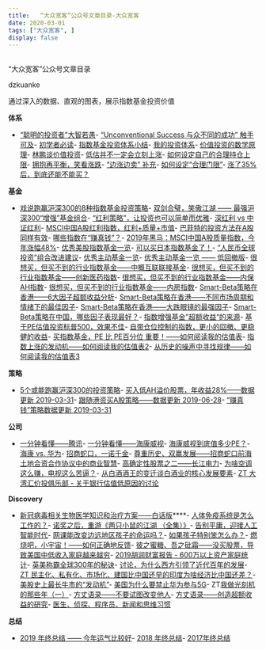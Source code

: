 ```yaml
---
title:   “大众宽客”公众号文章目录-大众宽客
date: 2020-03-01
tags: ["大众宽客", ]
display: false
---
```



## 



“大众宽客”公众号文章目录




dzkuanke




通过深入的数据、直观的图表，展示指数基金投资价值


**体系**
- [“聪明的投资者”大智若愚](http://mp.weixin.qq.com/s?__biz=MzAwMTc1MDcwNw==&amp;mid=2648273008&amp;idx=1&amp;sn=1986e188daec22378d05243c9970483c&amp;chksm=82f933acb58ebabae67065fc8fb942a6458e6d204acbfe42d5eaf68f6c49ee02353936ac64c5&amp;scene=21#wechat_redirect)- [“Unconventional Success 与众不同的成功” 触手可及](http://mp.weixin.qq.com/s?__biz=MzAwMTc1MDcwNw==&amp;mid=2648273011&amp;idx=1&amp;sn=e22705a245e90fb6e42877456523cdcd&amp;chksm=82f933afb58ebab9945ddad1406b7ee013416143466430ab9e04883cf94942b0d1dc10ac6ca1&amp;scene=21#wechat_redirect)- [初学者必读](http://mp.weixin.qq.com/s?__biz=MzAwMTc1MDcwNw==&amp;mid=2648275434&amp;idx=1&amp;sn=845b0a1b3c8484ca1e555c184c33e84d&amp;chksm=82f93a36b58eb320ae9f9d16625c17c3006cc85da98367183f8376f5c56121cb1f623c1b3e89&amp;scene=21#wechat_redirect)- [指数基金投资体系小结](http://mp.weixin.qq.com/s?__biz=MzAwMTc1MDcwNw==&amp;mid=2648274122&amp;idx=1&amp;sn=cac13592359ca1d69cec44280e985093&amp;chksm=82f93716b58ebe00c07891b85f9d86f93cb1c7cecc6e9d8b81009f1442e6850a355492d11133&amp;scene=21#wechat_redirect)- [我的投资体系](http://mp.weixin.qq.com/s?__biz=MzAwMTc1MDcwNw==&amp;mid=2648275439&amp;idx=1&amp;sn=feb0b1261ac7384ed31f0f8db8e7c361&amp;chksm=82f93a33b58eb3257ef2ddba6eeb5e7fdab5464cfaaa4eb7d2cb258be776df4b53927da353ed&amp;scene=21#wechat_redirect)- [价值投资的数学原理](http://mp.weixin.qq.com/s?__biz=MzAwMTc1MDcwNw==&amp;mid=2648274451&amp;idx=1&amp;sn=44d9d6c443edc171b0419702811c7696&amp;chksm=82f935cfb58ebcd9572df46d809cb474f96a4e18a6b74b4ab060bdc701f3dee9934d7eb96ca5&amp;scene=21#wechat_redirect)- [林鹏谈价值投资](http://mp.weixin.qq.com/s?__biz=MzAwMTc1MDcwNw==&amp;mid=2648274494&amp;idx=1&amp;sn=73f6ff77be97c95a37578ece0b101178&amp;chksm=82f935e2b58ebcf49503163cf92a5ef17c115df3bbcc23a03600d04837e27e41e02cd0228c8c&amp;scene=21#wechat_redirect)- [低估并不一定会立刻上涨](http://mp.weixin.qq.com/s?__biz=MzAwMTc1MDcwNw==&amp;mid=2648272785&amp;idx=1&amp;sn=9d714f0b5ff155d37941bac5e3bd5ae2&amp;chksm=82f92c4db58ea55bd7466b6630b06154a4732053fd8c5ef953f51d77bef4920c4620eb713c68&amp;scene=21#wechat_redirect)- [如何设定自己的合理持仓上限](http://mp.weixin.qq.com/s?__biz=MzAwMTc1MDcwNw==&amp;mid=2648272959&amp;idx=1&amp;sn=0d0e0487ba2dfa90138092d0973da1b6&amp;chksm=82f933e3b58ebaf59bbe5d49a7f9eea8dcae1ae24d5793d520c03a937e970495fbd8e0bceac7&amp;scene=21#wechat_redirect)- [拥抱再平衡，笑看涨跌](http://mp.weixin.qq.com/s?__biz=MzAwMTc1MDcwNw==&amp;mid=2648274033&amp;idx=1&amp;sn=376ada29ab4e2cfcc150ae79b328b031&amp;chksm=82f937adb58ebebb05018a0e009218336560519961a3df6f6ae3461e2f0d78b811b197b61ebc&amp;scene=21#wechat_redirect)- [“边涨边卖” 补充](http://mp.weixin.qq.com/s?__biz=MzAwMTc1MDcwNw==&amp;mid=2648274275&amp;idx=1&amp;sn=7c838880de96de0511173f67d4472367&amp;chksm=82f936bfb58ebfa94a5827674b55c4f90416c91d8bf6d1a7ae96bf5dbd52562bee58f2e66174&amp;scene=21#wechat_redirect)- [如何设定“合理门限”](http://mp.weixin.qq.com/s?__biz=MzAwMTc1MDcwNw==&amp;mid=2648274279&amp;idx=1&amp;sn=ef4b32ce72d324d03f00025712f347be&amp;chksm=82f936bbb58ebfadacf447a2e63ef0b836fc8fd4627373218b7c1d8856b70450344d90ce8a85&amp;scene=21#wechat_redirect)- [涨了35%后，到底还能不能买？](http://mp.weixin.qq.com/s?__biz=MzAwMTc1MDcwNw==&amp;mid=2648274250&amp;idx=1&amp;sn=cd29d6cec6261c4d04db2dd59540382b&amp;chksm=82f93696b58ebf80dba3a166136c0fafc05dde4c71b79e3eca511bb6d68cf847327fb2343b08&amp;scene=21#wechat_redirect)


**基金**
- [戏说跑赢沪深300的8种指数基金投资策略](http://mp.weixin.qq.com/s?__biz=MzAwMTc1MDcwNw==&amp;mid=2648275554&amp;idx=1&amp;sn=bbe5900bda1101db76418107ccc08893&amp;chksm=82f939beb58eb0a8157cdd37c2eedf4c41203de4bd2dc0d6e4c033d7c93d19bde80c0b4c4adb&amp;scene=21#wechat_redirect)- [双剑合璧，笑傲江湖 —— 最强沪深300“增强”基金组合](http://mp.weixin.qq.com/s?__biz=MzAwMTc1MDcwNw==&amp;mid=2648274005&amp;idx=1&amp;sn=7a035a93c38fa5f5d30973da45ded90f&amp;chksm=82f93789b58ebe9f365ce2a50e9250f2c62bbda05bd16f976ad4433c7781f2135a13981f2e5d&amp;scene=21#wechat_redirect)- [“红利策略”，让投资也可以简单而优雅](http://mp.weixin.qq.com/s?__biz=MzAwMTc1MDcwNw==&amp;mid=2648272962&amp;idx=1&amp;sn=2d34bdfc8e1ae77d6cae4e9ecd258aa5&amp;chksm=82f9339eb58eba883cf976ef1ad27b83da5215a11a3ff63dc624abdbe035866b86b844e8541a&amp;scene=21#wechat_redirect)- [深红利 vs 中证红利](http://mp.weixin.qq.com/s?__biz=MzAwMTc1MDcwNw==&amp;mid=2648275634&amp;idx=1&amp;sn=a09caaa3f9f21dbd990b5da1365fcb83&amp;chksm=82f9396eb58eb07876d73c1dd09bee3c4319a283fa47656691d3e04374786c60704145cd2da1&amp;scene=21#wechat_redirect)- [MSCI中国A股红利指数，红利+质量+市值](http://mp.weixin.qq.com/s?__biz=MzAwMTc1MDcwNw==&amp;mid=2648274968&amp;idx=1&amp;sn=8c33fd446a3cddf738966a6c5db2e4b2&amp;chksm=82f93bc4b58eb2d2fc3248ca1294afb1a909c602fb344e7c06a297d94288ca3ff3cf21a1b52b&amp;scene=21#wechat_redirect)- [巴菲特的投资方法在A股同样有效](http://mp.weixin.qq.com/s?__biz=MzAwMTc1MDcwNw==&amp;mid=2648274479&amp;idx=1&amp;sn=953263a604abb22f6728696224c10485&amp;chksm=82f935f3b58ebce52653873091501f8524d11925e910da63ca15b701e8b9c326bcfe808002de&amp;scene=21#wechat_redirect)- [哪些指数在“赚真钱”？](http://mp.weixin.qq.com/s?__biz=MzAwMTc1MDcwNw==&amp;mid=2648274436&amp;idx=1&amp;sn=0110cb098b833c4b98a2f5f5e6bd9b70&amp;chksm=82f935d8b58ebccecdb7a7313d747e6539b6d60b06c6548a20111e889aba3d47010f22ffd5cb&amp;scene=21#wechat_redirect)- [2019年黑马：MSCI中国A股质量指数，今年涨幅48%](http://mp.weixin.qq.com/s?__biz=MzAwMTc1MDcwNw==&amp;mid=2648274930&amp;idx=1&amp;sn=fd02ae5deaee70297e8730108ec25944&amp;chksm=82f9342eb58ebd38957be3f8fc322b5369ebd70e59eded2ac643556edceab010bd3f348c58ae&amp;scene=21#wechat_redirect)- [优秀美股指数基金一览](http://mp.weixin.qq.com/s?__biz=MzAwMTc1MDcwNw==&amp;mid=2648273836&amp;idx=1&amp;sn=aae35ed02d6a9f3e96d5371b9ffad893&amp;chksm=82f93070b58eb96625723ffc3c8bb51db0807ace4719eab7c3b46cfeb151991940acf4c4080f&amp;scene=21#wechat_redirect)- [可以买日本指数基金了！](http://mp.weixin.qq.com/s?__biz=MzAwMTc1MDcwNw==&amp;mid=2648274587&amp;idx=1&amp;sn=80bf422e9d871c0ab16e7b2d1ca587d9&amp;chksm=82f93547b58ebc51a288ab4da202034f27fc2ecc61d49c77e134fbd11dd52e0ed17dab81beaf&amp;scene=21#wechat_redirect)- [“人民币全球投资”组合改进建议](http://mp.weixin.qq.com/s?__biz=MzAwMTc1MDcwNw==&amp;mid=2648274529&amp;idx=1&amp;sn=ffbd4f1e462486065660173ebc5adb7b&amp;chksm=82f935bdb58ebcab1bdb4ac88283370e6ece5ad7b60f8a21f337b9e2becc8fc581ff441ebd33&amp;scene=21#wechat_redirect)- [优秀主动基金一览](http://mp.weixin.qq.com/s?__biz=MzAwMTc1MDcwNw==&amp;mid=2648275597&amp;idx=1&amp;sn=261228ffc7fbb81ef1328462bdc8b9bd&amp;chksm=82f93951b58eb0476f3e45d7d17448a05a3ac42733840192ec2938e7557b1c16f5170c08e02b&amp;scene=21#wechat_redirect)- [优秀主动基金一览 —— 低回撤版](http://mp.weixin.qq.com/s?__biz=MzAwMTc1MDcwNw==&amp;mid=2648275607&amp;idx=1&amp;sn=8dc9f150e66b921f5e93f737e8dd8b67&amp;chksm=82f9394bb58eb05d7ac00ed75a3593d57da2727436c1241a59aba0a290d442ac7c959dea00be&amp;scene=21#wechat_redirect)- [很想买，但买不到的行业指数基金——中概互联联接基金](http://mp.weixin.qq.com/s?__biz=MzAwMTc1MDcwNw==&amp;mid=2648274206&amp;idx=1&amp;sn=fb5eda733f322cd3387bd939ee43c125&amp;chksm=82f936c2b58ebfd4e4325c0b15e0b3e3237b778c75338aa21c8faf0b5fbf18c623d03cd63933&amp;scene=21#wechat_redirect)- [很想买，但买不到的行业指数基金——创新医药指数](http://mp.weixin.qq.com/s?__biz=MzAwMTc1MDcwNw==&amp;mid=2648274193&amp;idx=1&amp;sn=7895d8d4eca3d357afb5dda6960343a5&amp;chksm=82f936cdb58ebfdbfedb187e1e6bd8bff212d3e506ffc39108c0f08359c38c0cb7cf68a6e32a&amp;scene=21#wechat_redirect)- [很想买，但买不到的行业指数基金——内保AH指数](http://mp.weixin.qq.com/s?__biz=MzAwMTc1MDcwNw==&amp;mid=2648274192&amp;idx=1&amp;sn=b9e52570996c91e4982647cf81ef0e10&amp;chksm=82f936ccb58ebfda941320f431650bfb2854043ea8445756ebf8e034e46b23048580f267d671&amp;scene=21#wechat_redirect)- [很想买，但买不到的行业指数基金——内房指数](http://mp.weixin.qq.com/s?__biz=MzAwMTc1MDcwNw==&amp;mid=2648274140&amp;idx=1&amp;sn=c7661adba220cd8dabf57da216fccbd8&amp;chksm=82f93700b58ebe16511348f3adb2bf7d3390d98a28b76ee21f5dc7890c343d697cbc2189425f&amp;scene=21#wechat_redirect)- [Smart-Beta策略在香港——6大因子超额收益分析](http://mp.weixin.qq.com/s?__biz=MzAwMTc1MDcwNw==&amp;mid=2648273616&amp;idx=1&amp;sn=9201fe015d0c76d882627e1c7fba840d&amp;chksm=82f9310cb58eb81af2c0f9068829d5255d42e037525d28b981a50ea152e450a946fecbec311c&amp;scene=21#wechat_redirect)- [Smart-Beta策略在香港——不同市场周期和情绪下的最佳因子](http://mp.weixin.qq.com/s?__biz=MzAwMTc1MDcwNw==&amp;mid=2648273623&amp;idx=1&amp;sn=f3a50e9f3f6d5b547e61a96ee4a1a6d1&amp;chksm=82f9310bb58eb81d083b48f54fa6f3212a028d904c60cfc258c0260754b7abb780196834cf47&amp;scene=21#wechat_redirect)- [Smart-Beta策略在香港——大跌眼镜的最强因子](http://mp.weixin.qq.com/s?__biz=MzAwMTc1MDcwNw==&amp;mid=2648273624&amp;idx=1&amp;sn=25f9feb073ec98274f1bb74979feff46&amp;chksm=82f93104b58eb8126052bcbfdf61ba11320e45237a7595af4e2e2a32bd589437f22c97de16bf&amp;scene=21#wechat_redirect)- [Smart-Beta策略在中国，哪些因子表现最好？](http://mp.weixin.qq.com/s?__biz=MzAwMTc1MDcwNw==&amp;mid=2648274499&amp;idx=1&amp;sn=f4a2a12fcc69d4666780da28b9d92cac&amp;chksm=82f9359fb58ebc897a8baf552ce3184667be2f5b1c6df16ad4aecabebd9dd65e4ddb2dfe6be1&amp;scene=21#wechat_redirect)- [指数增强基金”超额收益“的来源](http://mp.weixin.qq.com/s?__biz=MzAwMTc1MDcwNw==&amp;mid=2648272968&amp;idx=1&amp;sn=598917da4403d77210aa3b1a460658e4&amp;chksm=82f93394b58eba82c9a7cb228c22c656fe88c5203ff149473f9edd2d4127e44df65f5bdb146b&amp;scene=21#wechat_redirect)- [基于PE估值投资标普500，效果不佳](http://mp.weixin.qq.com/s?__biz=MzAwMTc1MDcwNw==&amp;mid=2648273814&amp;idx=1&amp;sn=961f70ab6fc163893abde90020ddf098&amp;chksm=82f9304ab58eb95ca7a0c9cfcb7fa94ac846fb0ff9576d7b1a2f219a83c844ff8f266ba7b4a3&amp;scene=21#wechat_redirect)- [自带仓位控制的指数，更小的回撤、更稳健的收益](http://mp.weixin.qq.com/s?__biz=MzAwMTc1MDcwNw==&amp;mid=2648273949&amp;idx=1&amp;sn=5f9d514ae7b8c402572aed7d06c004ad&amp;chksm=82f937c1b58ebed7894b6c028a69ba607777941abdd85d732285aaa9baa62b4d11ab34700774&amp;scene=21#wechat_redirect)- [买指数基金，PE 比 PE百分位 重要！——如何阅读我的估值表](http://mp.weixin.qq.com/s?__biz=MzAwMTc1MDcwNw==&amp;mid=2648274046&amp;idx=1&amp;sn=c5b3ae458221b68cb9aa22a86f8761fd&amp;chksm=82f937a2b58ebeb48e87dafe80761eb9e34b9bd43846075bf41a5542ba98e1437c4c83989fab&amp;scene=21#wechat_redirect)- [指数上涨的发动机——如何阅读我的估值表2](http://mp.weixin.qq.com/s?__biz=MzAwMTc1MDcwNw==&amp;mid=2648274089&amp;idx=1&amp;sn=65aa9059d4b86b861476521b1d9ad3a9&amp;chksm=82f93775b58ebe63c296c5b83a84eb6fa758ca732fb6c6c9e814293719ad911a8b74d09690af&amp;scene=21#wechat_redirect)- [从历史的噪声中寻找规律——如何阅读我的估值表3](http://mp.weixin.qq.com/s?__biz=MzAwMTc1MDcwNw==&amp;mid=2648274090&amp;idx=1&amp;sn=282666d9d832052ac6230685fa2f36aa&amp;chksm=82f93776b58ebe60e7d4675b37deaf3b4fe5fb6bfcf0ab65004aa5983e12dbeaa8418fb098e1&amp;scene=21#wechat_redirect)


**策略**
- [5个或能跑赢沪深300的投资策略](http://mp.weixin.qq.com/s?__biz=MzAwMTc1MDcwNw==&amp;mid=2648275565&amp;idx=1&amp;sn=20048e52223568cb38d491a5709b029e&amp;chksm=82f939b1b58eb0a7c433ef609737b551bc993c0fb78e121628231b7f78ee33bb24bfa811a06c&amp;scene=21#wechat_redirect)- [买入低AH溢价股票，年收益28%——数据更新 2019-03-31](http://mp.weixin.qq.com/s?__biz=MzAwMTc1MDcwNw==&amp;mid=2648274190&amp;idx=1&amp;sn=0a62183c6f867f21bb5d89cc012be9ac&amp;chksm=82f936d2b58ebfc4520089e8ab0916011ca39b1000698a9a41029bf7017ad7781e6e3f75fe95&amp;scene=21#wechat_redirect)- [跟随港资买A股策略——数据更新 2019-06-28](http://mp.weixin.qq.com/s?__biz=MzAwMTc1MDcwNw==&amp;mid=2648274900&amp;idx=1&amp;sn=8d47e0fda85bd47ac1a58bc59950979f&amp;chksm=82f93408b58ebd1eb2697c50acf79161ad5ff20b5166c23cf445cb07b3afcbac2bc6ea04a9fd&amp;scene=21#wechat_redirect)- [“赚真钱”策略数据更新 2019-03-31](http://mp.weixin.qq.com/s?__biz=MzAwMTc1MDcwNw==&amp;mid=2648274191&amp;idx=1&amp;sn=9257fa54db99c0e67a9ae66eb6775ddf&amp;chksm=82f936d3b58ebfc5db68d3791520c0873558009c4df4b3989a2826315f475b7b1d27c8715cf1&amp;scene=21#wechat_redirect)


**公司**
- [一分钟看懂——腾讯](http://mp.weixin.qq.com/s?__biz=MzAwMTc1MDcwNw==&amp;mid=2648272056&amp;idx=1&amp;sn=671a9a58eaeb6d1ee4ee3c330131d55e&amp;chksm=82f92f64b58ea672ff115dd5d2a0a7a66d00d5197a6516592cf135452a8bdaf6590766c2fca1&amp;scene=21#wechat_redirect)- [一分钟看懂——海康威视](http://mp.weixin.qq.com/s?__biz=MzAwMTc1MDcwNw==&amp;mid=2648272160&amp;idx=1&amp;sn=59802193a65664b2d8f6c772b553419b&amp;chksm=82f92efcb58ea7ea27245e68df959871ebebc02a661f61168a3bf9b23f89a57e8e3e743b9b51&amp;scene=21#wechat_redirect)- [海康威视到底值多少PE？](http://mp.weixin.qq.com/s?__biz=MzAwMTc1MDcwNw==&amp;mid=2648274269&amp;idx=1&amp;sn=5aa4f73330339ca05dddf88dd8893e0b&amp;chksm=82f93681b58ebf97a1fa71d546b7324a07354d81043e5b14177aa96324724988d3e7f5d5cf51&amp;scene=21#wechat_redirect)- [海康 vs. 华为](http://mp.weixin.qq.com/s?__biz=MzAwMTc1MDcwNw==&amp;mid=2648272726&amp;idx=1&amp;sn=51d42f4e1836bfcbdf81a221e848fc64&amp;chksm=82f92c8ab58ea59cfb085b8b06aa04d8a44c69102d31dc662c5e3b5e232a979879e914f9cff0&amp;scene=21#wechat_redirect)- [招商蛇口，一诺千金](http://mp.weixin.qq.com/s?__biz=MzAwMTc1MDcwNw==&amp;mid=2648274258&amp;idx=1&amp;sn=31249dae8a8b0c76a39a8fa818c7c6fb&amp;chksm=82f9368eb58ebf98be2be0188125a38e8a6aca92e5c2bf19173c94c2eb23289b4cab86e369d7&amp;scene=21#wechat_redirect)- [尊重历史、双赢发展——招商蛇口前海土地合资合作协议中的商业智慧](http://mp.weixin.qq.com/s?__biz=MzAwMTc1MDcwNw==&amp;mid=2648273700&amp;idx=1&amp;sn=a4a799e52a399361cfb4b21740b20cb9&amp;chksm=82f930f8b58eb9eef43cef8de26b18eb99edaee787c9c0b4f5182577ee66d04f2f30a2119d9e&amp;scene=21#wechat_redirect)- [高确定性股票之二——长江电力](http://mp.weixin.qq.com/s?__biz=MzAwMTc1MDcwNw==&amp;mid=2648271943&amp;idx=1&amp;sn=aa31f79b5eaf8a8b6dbb3da4a7bf3440&amp;chksm=82f92f9bb58ea68db6558a129c50e76ab902d00312a4614b4abb7a792aaf851769e1c769e2fe&amp;scene=21#wechat_redirect)- [为啥空调这么赚，电视这么苦逼？](http://mp.weixin.qq.com/s?__biz=MzAwMTc1MDcwNw==&amp;mid=2648275317&amp;idx=1&amp;sn=5790cd024dc990401fff1425ac5e0612&amp;chksm=82f93aa9b58eb3bf7f5a7f3b8ffa660f16d28a90de1db805d013fb3a1fb41eb1766b991f8af2&amp;scene=21#wechat_redirect)- [从白酒酒王的变迁谈白酒业的核心发展要素](http://mp.weixin.qq.com/s?__biz=MzAwMTc1MDcwNw==&amp;mid=2648273709&amp;idx=1&amp;sn=fb8e5b016583b21029693cb54abd4933&amp;chksm=82f930f1b58eb9e7f7674b2624b2ca2d47ff305f29e01f97a1a7d2c8d04ed22a410439e5ee02&amp;scene=21#wechat_redirect)- [ZT 大湾汇价投俱乐部 - 关于银行估值低原因的讨论](http://mp.weixin.qq.com/s?__biz=MzAwMTc1MDcwNw==&amp;mid=2648275575&amp;idx=1&amp;sn=66884e8b34462f7698b41cb517c42cc0&amp;chksm=82f939abb58eb0bd4f4899a19a6721022c9660d133b4b383a7f6824a3f965190a7f7b2593eee&amp;scene=21#wechat_redirect)


**Discovery**
- [新冠病毒相关生物医学知识和治疗方案——白话版](http://mp.weixin.qq.com/s?__biz=MzAwMTc1MDcwNw==&amp;mid=2648275650&amp;idx=1&amp;sn=5755329b8f54dcda46477d8f395f566f&amp;chksm=82f9391eb58eb0080a8c3a3c2734dfed3c2d35d1598dadf487d02d2be6a2e838a8c8603d137c&amp;scene=21#wechat_redirect)****- [人体免疫系统是怎么工作的？](http://mp.weixin.qq.com/s?__biz=MzAwMTc1MDcwNw==&amp;mid=2648275624&amp;idx=1&amp;sn=7aad3bcfa30a5ab990de9978e8eef6dc&amp;chksm=82f93974b58eb062e1cac028d08d0a23aa2f5e02a2656f9fb91b0a89d471e8d46dfbc5c49b86&amp;scene=21#wechat_redirect)- [诺奖之后，重游《两只小鼠的江湖 （全集）》](http://mp.weixin.qq.com/s?__biz=MzAwMTc1MDcwNw==&amp;mid=2648273280&amp;idx=1&amp;sn=3219515b5fbd3d80d90ad70c730f654a&amp;chksm=82f9325cb58ebb4a73235ff0ada4027cd72a113295a960bb1829415473aad572994757821dc4&amp;scene=21#wechat_redirect)- [告别平庸，迎接人工智能时代](http://mp.weixin.qq.com/s?__biz=MzAwMTc1MDcwNw==&amp;mid=2648273950&amp;idx=1&amp;sn=d92cae778aa6120d54b5fc15dc3c4b7b&amp;chksm=82f937c2b58ebed4e6a6dca73d88defb79ff4afd099cc7551159a1430d3b1faf7c41df58e878&amp;scene=21#wechat_redirect)- [网课能改变边远地区孩子的命运吗？](http://mp.weixin.qq.com/s?__biz=MzAwMTc1MDcwNw==&amp;mid=2648273645&amp;idx=1&amp;sn=4178dc86c27c1301c8181479732c4187&amp;chksm=82f93131b58eb827ca438295c628b676263dda14ae9cab0f2a310000c7bcb8aabdaba5f3cd8f&amp;scene=21#wechat_redirect)- [如果孩子特别笨怎么办？](http://mp.weixin.qq.com/s?__biz=MzAwMTc1MDcwNw==&amp;mid=2648275263&amp;idx=1&amp;sn=c9619411b28456e188d5a6259eb0b67f&amp;chksm=82f93ae3b58eb3f556c6f5a2f5de0467410ad9b9f9f01cc813e5db7f85f1127c78179bfc3c13&amp;scene=21#wechat_redirect)- [燃烧吧，小宇宙！——如何正确地反馈](http://mp.weixin.qq.com/s?__biz=MzAwMTc1MDcwNw==&amp;mid=2648274464&amp;idx=1&amp;sn=603304337c10ff45f6700b809485c677&amp;chksm=82f935fcb58ebcea9b31b499787f6f37fbd6b9db2a5f964896cf1cf322b494b1907622040424&amp;scene=21#wechat_redirect)- [彼之蜜糖、吾之砒霜——没买股票，导致美国中低收入家庭越来越穷](http://mp.weixin.qq.com/s?__biz=MzAwMTc1MDcwNw==&amp;mid=2648273213&amp;idx=1&amp;sn=b1820761a0a90754019ef13351c47c69&amp;chksm=82f932e1b58ebbf7ba25b2283d68aa4c00cbed0b13ad46a40504f52b5a6342f5cdcda7c316c9&amp;scene=21#wechat_redirect)- [2019胡润财富报告 - 600万以上资产家庭统计](http://mp.weixin.qq.com/s?__biz=MzAwMTc1MDcwNw==&amp;mid=2648275400&amp;idx=1&amp;sn=2358871763152d3387a46e0f5598bb2f&amp;chksm=82f93a14b58eb30208e7882aaecef98576554aab7bc72d7b3af96b780989c12beca787f596c0&amp;scene=21#wechat_redirect)- [英美称霸全球300年的秘诀](http://mp.weixin.qq.com/s?__biz=MzAwMTc1MDcwNw==&amp;mid=2648274556&amp;idx=1&amp;sn=b2140155fc0736babf9d757f7114bb64&amp;chksm=82f935a0b58ebcb6ab01602a0c9a4cf3c9758602db996a8dcbca4245c3fe384d2044672a26dd&amp;scene=21#wechat_redirect)- [讨论，为什么西方引领了近代百年的发展](http://mp.weixin.qq.com/s?__biz=MzAwMTc1MDcwNw==&amp;mid=2648273304&amp;idx=1&amp;sn=4500256fee54c17fd220aa5a0b3b8828&amp;chksm=82f93244b58ebb5258aa88dcbfa0a03c4c6a608c03327c9c1a4ed94459d38787f0a8ebca9d7e&amp;scene=21#wechat_redirect)- [ZT 民主化、私有化、市场化、建国比中国还早的印度为啥经济比中国还差？](http://mp.weixin.qq.com/s?__biz=MzAwMTc1MDcwNw==&amp;mid=2648273461&amp;idx=1&amp;sn=f0811da29c0ddc08cc488098daddb2d2&amp;chksm=82f931e9b58eb8ffb688fa5530afd5a24bc415dc61cf0c0fd25c7e939b2db3453864f6c908b9&amp;scene=21#wechat_redirect)- [美股史上最长牛市的“发动机”](http://mp.weixin.qq.com/s?__biz=MzAwMTc1MDcwNw==&amp;mid=2648273079&amp;idx=1&amp;sn=1c395b3ebcc2d8b3492cb553027d80fc&amp;chksm=82f9336bb58eba7d5fa46e3d83e47c01ea0d9145994a552806aa387ede456451b0ced1985155&amp;scene=21#wechat_redirect)- [美国为什么要禁止华为参与5G](http://mp.weixin.qq.com/s?__biz=MzAwMTc1MDcwNw==&amp;mid=2648273921&amp;idx=1&amp;sn=39d9898c8c2b6dcfa9a8de68debe9bfa&amp;chksm=82f937ddb58ebecb482a05e058b5363b079be914fed2f620c5dde6e10b34b596a3caf4b90d9d&amp;scene=21#wechat_redirect)- ZT[我做光刻机的那些年（一）](http://mp.weixin.qq.com/s?__biz=MzAwMTc1MDcwNw==&amp;mid=2648274608&amp;idx=1&amp;sn=a6d97b7dce3e3b944e178240ec86f32d&amp;chksm=82f9356cb58ebc7a3153c1e292b32b9624462e1181c2ec5cd92de246869495c0e6b3e1817952&amp;scene=21#wechat_redirect)- [方丈语录——不要试图改变他人](http://mp.weixin.qq.com/s?__biz=MzAwMTc1MDcwNw==&amp;mid=2648275579&amp;idx=1&amp;sn=360dfd159428801f125ff527b4b72713&amp;chksm=82f939a7b58eb0b15c7d7c3ea4f10656761e4cd8489a8a00ea39060faba11920b60971aa9e88&amp;scene=21#wechat_redirect)- [方丈语录——创造超额收益的研究](http://mp.weixin.qq.com/s?__biz=MzAwMTc1MDcwNw==&amp;mid=2648275672&amp;idx=1&amp;sn=68efe4ed476a18369ad617ca7e98b7b0&amp;chksm=82f93904b58eb0126f0d9334c2a457d6cda9ae16883e4f1718343d20eca64da5ee8080c3082a&amp;scene=21#wechat_redirect)- [医生、侦探、程序员、新闻和思维习惯](http://mp.weixin.qq.com/s?__biz=MzAwMTc1MDcwNw==&amp;mid=2648273379&amp;idx=1&amp;sn=ab17f6c7802145321fc680053234f99f&amp;chksm=82f9323fb58ebb29f0dd1d4beea9470c5a95d6783d9b6bfd73ef6dcb684a6e11aaa54bab9a0e&amp;scene=21#wechat_redirect)


**总结**
- [2019 年终总结 —— 今年运气比较好](http://mp.weixin.qq.com/s?__biz=MzAwMTc1MDcwNw==&amp;mid=2648275527&amp;idx=1&amp;sn=54ded57c9d544ebd0e8523ffcea14083&amp;chksm=82f9399bb58eb08dd219c1850dc17d26d893cf98a596c0cd182d1d9458265e82834f49ffbcc8&amp;scene=21#wechat_redirect)- [2018 年终总结](http://mp.weixin.qq.com/s?__biz=MzAwMTc1MDcwNw==&amp;mid=2648273711&amp;idx=1&amp;sn=144b46e90fa65900d8bac069a683abc1&amp;chksm=82f930f3b58eb9e55601d91fbe3801f5f53a453ca89cd65e31b558fae8f115d955d971b31e1a&amp;scene=21#wechat_redirect)- [2017年终总结](http://mp.weixin.qq.com/s?__biz=MzAwMTc1MDcwNw==&amp;mid=2648272659&amp;idx=1&amp;sn=90895337407811ab64b81b98745b96ac&amp;chksm=82f92ccfb58ea5d958b29a7a1c67ea1312802f1c04b802820d062b60827916340b7a08f196a3&amp;scene=21#wechat_redirect)
